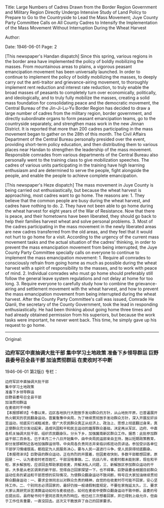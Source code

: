 Title: Large Numbers of Cadres Drawn from the Border Region Government and Military Region Directly Undergo Intensive Study of Land Policy to Prepare to Go to the Countryside to Lead the Mass Movement; Juye County Party Committee Calls on All County Cadres to Intensify the Implementation of the Mass Movement Without Interruption During the Wheat Harvest

Author:

Date: 1946-06-01
Page: 2

[This newspaper's Handan dispatch] Since this spring, various regions in the border area have implemented the policy of boldly mobilizing the masses. From mountainous areas to plains, a vigorous peasant emancipation movement has been universally launched. In order to continue to implement the policy of boldly mobilizing the masses, to deeply carry out the anti-traitor and grievance-airing movement, to thoroughly implement rent reduction and interest rate reduction, to truly enable the broad masses of peasants to completely turn over economically, politically, and ideologically, and to truly fully mobilize the masses, creating a solid mass foundation for consolidating peace and the democratic movement, the Central Bureau of the Jin-Ji-Lu-Yu Border Region has decided to draw a large number of cadres from the military region, border government, and directly subordinate organs to form peasant emancipation teams, go to the countryside separately, and strengthen mass work in the new Jinnan District. It is reported that more than 200 cadres participating in the mass movement began to gather on the 28th of this month. The Civil Affairs Department of the Central Bureau personally presided over the event, providing short-term policy education, and then distributing them to various places near Handan to strengthen the leadership of the mass movement. Responsible comrades from various departments of the Central Bureau also personally went to the training class to give mobilization speeches. The cadres of various units participating in the training have high learning enthusiasm and are determined to serve the people, fight alongside the people, and enable the people to achieve complete emancipation.

[This newspaper's Heze dispatch] The mass movement in Juye County is being carried out enthusiastically, but because the wheat harvest is approaching, most cadres want to go home. The reasons are: 1. They believe that the common people are busy during the wheat harvest, and cadres have nothing to do. 2. They have not been able to go home during the wheat harvest for eight years of the War of Resistance. Now that there is peace, and their hometowns have been liberated, they should go back to help their families harvest wheat and solve personal problems. 3. Most of the cadres participating in the mass movement in the newly liberated areas are new cadres transferred from the old areas, and they feel that it would not hurt to go home for a visit. According to the urgency of the current mass movement tasks and the actual situation of the cadres' thinking, in order to prevent the mass emancipation movement from being interrupted, the Juye County Party Committee specially calls on everyone to continue to implement the mass emancipation movement: 1. Require all comrades to consciously refrain from going home as much as possible during the wheat harvest with a spirit of responsibility to the masses, and to work with peace of mind. 2. Individual comrades who must go home should preferably still follow the general leave system regulations and not delay at home for too long. 3. Require everyone to carefully study how to combine the grievance-airing and settlement movement with the wheat harvest, and how to prevent the mass emancipation movement from being interrupted during the wheat harvest. After the County Party Committee's call was issued, Comrade He Qianli, the secretary of the County Government, took the lead in responding enthusiastically. He had been thinking about going home three times and had already obtained permission from his superiors, but because the work tasks were important, he never went back. This time, he simply gave up his request to go home.



<hr /> 

Original: 


### 边府军区中直抽调大批干部  集中学习土地政策  准备下乡领导群运  巨野县委号召全县干部  加油贯彻群运  在麦收时不中断

1946-06-01
第2版()
专栏：

    边府军区中直抽调大批干部
    集中学习土地政策
    准备下乡领导群运
    巨野县委号召全县干部
    加油贯彻群运
    在麦收时不中断
    【本报邯郸讯】今春以来，边区各地执行大胆放手发动群众的方针，从山地到平原，已普遍展开热火朝天的农民翻身运动。晋冀鲁豫中央局，为了继续贯彻放手发动群众方针，深入开展反奸诉苦运动，彻底实行减租减息，使广大农民群众真正从经济上、政治上、思想上彻底翻过身来，真正使群众充分发动起来，造成巩固和平和民主运动的雄厚群众基础，决定再从军区、边府、中直各机关抽调大批干部，组织农民翻身队，分头下乡，加强冀南新区群众工作。据悉：此批参加群运干部二百余名，已于本月二十八日开始集中，由中央局民运部亲自主持，施以短期政策教育，即分发邯郸附近各地加强群运领导。中央局各负责同志并亲临训练班动员讲话。参加受训各单位干部学习情绪很高，都抱定为人民服务决心，要与人民一道进行斗争，使人民获得彻底翻身。
    【本报荷泽讯】巨野县的群众运动，正在热烈的开展着，但因麦收快到，多数干部都想回家。原因是：一、认为麦收时老百姓忙，干部没啥事做。二、抗战八年，收麦时都未能到家，现在和平啦，家乡解放啦，应该回去帮助家庭收麦，并解决私人问题，三、新解放区参加群众运动的干部，大多是从老区调来的新干部，觉得自己回家探望一下，也不碍事。巨野县委会根据目前群众运动任务的紧迫和干部思想的实际情况，为使群众翻身运动不致间断，特号召大家加油继续贯彻群众翻身运动：一、要求全体同志以对群众负责的精神，自觉的在收麦时尽可能不回家，安心坚持工作。二、个别同志必须回家的，最好仍按一般请假制度规定，不要在家拖延太久。三、要求大家认真研究诉苦清算运动如何与麦收结合，如何在麦收中使群众翻身运动不致中断。县委的号召提出后，县府秘书何千里同志首先热烈响应。他已经三次想着回家，并已得到上级允许，但由于工作任务重要，一直没回去。这次又干脆放弃了自己的回家要求。
